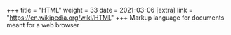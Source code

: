 +++
title = "HTML"
weight = 33
date = 2021-03-06
[extra]
link = "https://en.wikipedia.org/wiki/HTML"
+++
Markup language for documents meant for a web browser

